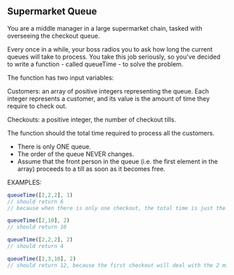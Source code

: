 ## Supermarket Queue

You are a middle manager in a large supermarket chain, tasked with overseeing the checkout queue. 

Every once in a while, your boss radios you to ask how long the current queues will take to process. You take this job seriously, so you've decided to write a function - called queueTime - to solve the problem. 

The function has two input variables:

Customers: an array of positive integers representing the queue. Each integer represents a customer, and its value is the amount of time they require to check out.

Checkouts: a positive integer, the number of checkout tills.

The function should the total time required to process all the customers. 

- There is only ONE queue.
- The order of the queue NEVER changes.
- Assume that the front person in the queue (i.e. the first element in the array) proceeds to a till as soon as it becomes free.

EXAMPLES: 

```javascript
queueTime([2,2,2], 1)
// should return 6
// because when there is only one checkout, the total time is just the sum of the times
```

```javascript
queueTime([2,10], 2)
// should return 10
```

```javascript
queueTime([2,2,2], 2)
// should return 4
```

```javascript
queueTime([2,3,10], 2)
// should return 12, because the first checkout will deal with the 2 minute customer, and then the 10 minute customer - totalling 12 minutes
```





